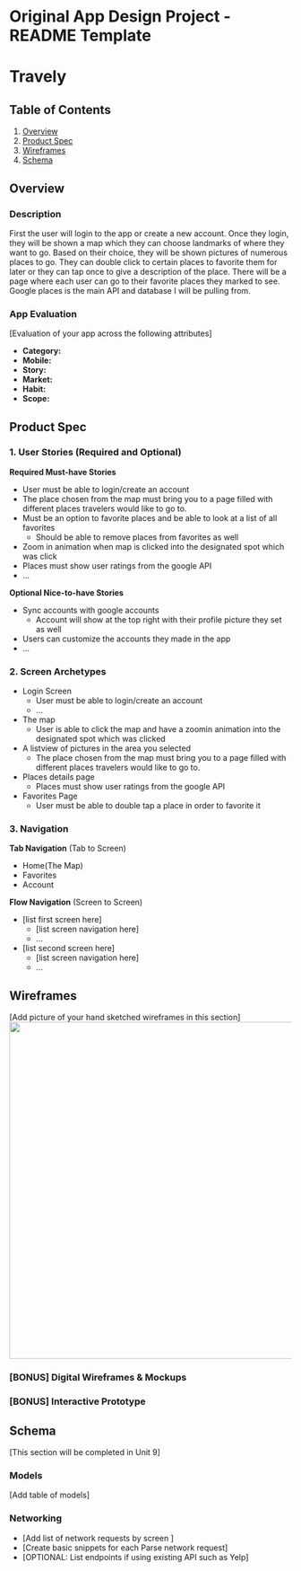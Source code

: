 Original App Design Project - README Template
===

# Travely


## Table of Contents
1. [Overview](#Overview)
1. [Product Spec](#Product-Spec)
1. [Wireframes](#Wireframes)
2. [Schema](#Schema)

## Overview
### Description
First the user will login to the app or create a new account. Once they login, they will be shown a map which they can choose landmarks of where they want to go. Based on their choice, they will be shown pictures of numerous places to go. They can double click to certain places to favorite them for later or they can tap once to give a description of the place. There will be a page where each user can go to their favorite places they marked to see. Google places is the main API and database I will be pulling from.  

### App Evaluation
[Evaluation of your app across the following attributes]
- **Category:**
- **Mobile:**
- **Story:**
- **Market:**
- **Habit:**
- **Scope:**

## Product Spec

### 1. User Stories (Required and Optional)

**Required Must-have Stories**

* User must be able to login/create an account
* The place chosen from the map must bring you to a page filled with different places travelers would like to go to.
* Must be an option to favorite places and be able to look at a list of all favorites
    * Should be able to remove places from favorites as well
* Zoom in animation when map is clicked into the designated spot which was click
* Places must show user ratings from the google API
* ...

**Optional Nice-to-have Stories**

* Sync accounts with google accounts
    * Account will show at the top right with their profile picture they set as well
* Users can customize the accounts they made in the app
* ...

### 2. Screen Archetypes

* Login Screen
   * User must be able to login/create an account
   * ...
* The map
   * User is able to click the map and have a zoomin animation into the designated spot which was clicked
* A listview of pictures in the area you selected
    * The place chosen from the map must bring you to a page filled with different places travelers would like to go to.
* Places details page
    * Places must show user ratings from the google API
* Favorites Page
    * User must be able to double tap a place in order to favorite it

### 3. Navigation

**Tab Navigation** (Tab to Screen)

* Home(The Map)
* Favorites
* Account

**Flow Navigation** (Screen to Screen)

* [list first screen here]
   * [list screen navigation here]
   * ...
* [list second screen here]
   * [list screen navigation here]
   * ...

## Wireframes
[Add picture of your hand sketched wireframes in this section]
<img src="YOUR_WIREFRAME_IMAGE_URL" width=600>

### [BONUS] Digital Wireframes & Mockups

### [BONUS] Interactive Prototype

## Schema 
[This section will be completed in Unit 9]
### Models
[Add table of models]
### Networking
- [Add list of network requests by screen ]
- [Create basic snippets for each Parse network request]
- [OPTIONAL: List endpoints if using existing API such as Yelp]